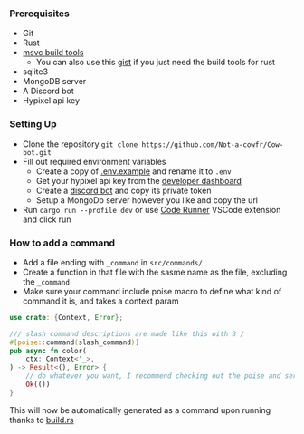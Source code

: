 ### Prerequisites
- Git
- Rust
- [msvc build tools](https://visualstudio.microsoft.com/downloads/?q=build+tools)
    - You can also use this [gist](https://gist.github.com/mmozeiko/7f3162ec2988e81e56d5c4e22cde9977) if you just need
      the build tools for rust
- sqlite3
- MongoDB server
- A Discord bot
- Hypixel api key

### Setting Up
- Clone the repository `git clone https://github.com/Not-a-cowfr/Cow-bot.git`
- Fill out required environment variables
    - Create a copy of [.env.example](.env.example) and rename it to `.env`
    - Get your hypixel api key from the [developer dashboard](https://developer.hypixel.net/)
    - Create a [discord bot](https://discord.com/developers/applications) and copy its private token
    - Setup a MongoDb server however you like and copy the url
- Run `cargo run --profile dev` or use [Code Runner](https://marketplace.visualstudio.com/items?itemName=formulahendry.code-runner) VSCode extension and click run

### How to add a command
- Add a file ending with `_command` in `src/commands/`
- Create a function in that file with the sasme name as the file, excluding the `_command`
- Make sure your command include poise macro to define what kind of command it is, and takes a context param
```rust
use crate::{Context, Error};

/// slash command descriptions are made like this with 3 /
#[poise::command(slash_command)]
pub async fn color(
	ctx: Context<'_>,
) -> Result<(), Error> {
    // do whatever you want, I recommend checking out the poise and serenity docs
    Ok(())
}
```
This will now be automatically generated as a command upon running thanks to [build.rs](build.rs)